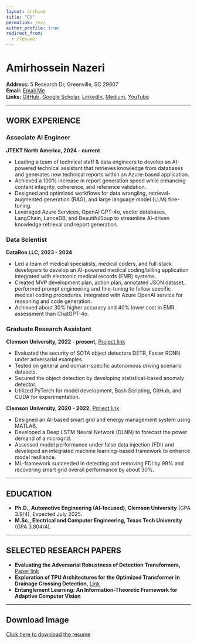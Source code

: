 ```yaml
---
layout: archive
title: "CV"
permalink: /cv/
author_profile: true
redirect_from:
  - /resume
---
```


# Amirhossein Nazeri

**Address:** 5 Research Dr, Greenville, SC 29607  
**Email:** [Email Me](mailto:anazeri@clemson.edu)  
**Links:** [GitHub](#), [Google Scholar](#), [LinkedIn](#), [Medium](#), [YouTube](#)  

---

## WORK EXPERIENCE

### Associate AI Engineer  
**JTEKT North America, 2024 - current**  
- Leading a team of technical staff & data engineers to develop an AI-powered technical assistant that retrieves knowledge from databases and generates new technical reports within an Azure-based application.
- Achieved a 100% increase in report generation speed while enhancing content integrity, coherence, and reference validation.
- Designed and optimized workflows for data wrangling, retrieval-augmented generation (RAG), and large language model (LLM) fine-tuning.
- Leveraged Azure Services, OpenAI GPT-4o, vector databases, LangChain, LanceDB, and BeautifulSoup to streamline AI-driven knowledge retrieval and report generation.

### Data Scientist  
**DataRoo LLC, 2023 - 2024**  
- Led a team of medical specialists, medical coders, and full-stack developers to develop an AI-powered medical coding/billing application integrated with electronic medical records (EMR) systems.
- Created MVP development plan, action plan, annotated JSON dataset, performed prompt engineering and fine-tuning to follow specific medical coding procedures. Integrated with Azure OpenAI service for reasoning and code generation.
- Achieved about 30% higher accuracy and 40% lower cost in EMR assessment than ChatGPT-4o.

### Graduate Research Assistant  
**Clemson University, 2022 - present,** [Project link](https://www.upwork.com/freelancers/~011bca7046def271ae?p=1848855747365720064)  
- Evaluated the security of SOTA object detectors DETR, Faster RCNN under adversarial examples.
- Tested on general and domain-specific autonomous driving scenario datasets.
- Secured the object detection by developing statistical-based anomaly detector.
- Utilized PyTorch for model development, Bash Scripting, GitHub, and CUDA for experimentation.

**Clemson University, 2020 - 2022,** [Project link](https://www.mdpi.com/1996-1073/17/4/868)  
- Designed an AI-based smart grid and energy management system using MATLAB.
- Developed a Deep LSTM Neural Network (DLNN) to forecast the power demand of a microgrid.
- Assessed model performance under false data injection (FDI) and developed an integrated machine learning-based framework to enhance model resilience.
- ML-framework succeeded in detecting and removing FDI by 99% and recovering smart grid overall performance by about 30%.

---

## EDUCATION
- **Ph.D., Automotive Engineering (AI-focused), Clemson University** (GPA 3.9/4), Expected July 2025.
- **M.Sc., Electrical and Computer Engineering, Texas Tech University** (GPA 3.804/4).

---

## SELECTED RESEARCH PAPERS
- **Evaluating the Adversarial Robustness of Detection Transformers,** [Paper link](https://arxiv.org/abs/2412.18718)
- **Exploration of TPU Architectures for the Optimized Transformer in Drainage Crossing Detection,** [Link](https://ieeexplore.ieee.org/abstract/document/10826077)
- **Entanglement Learning: An Information-Theoretic Framework for Adaptive Computer Vision**

---

## Download Image
[Click here to download the resume](CV_job_GenAI.pdf)

